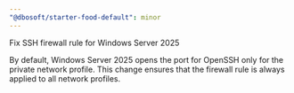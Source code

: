 ```yaml
---
"@dbosoft/starter-food-default": minor
---
```


Fix SSH firewall rule for Windows Server 2025

By default, Windows Server 2025 opens the port for OpenSSH only for the private network profile.
This change ensures that the firewall rule is always applied to all network profiles.
